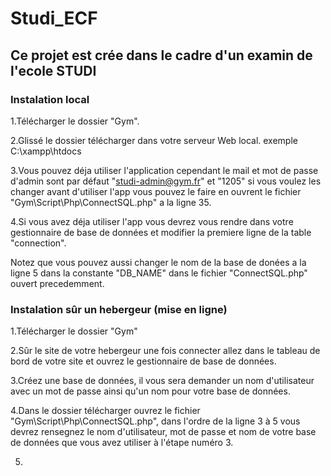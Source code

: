 # Studi_ECF
## Ce projet est crée dans le cadre d'un examin de l'ecole STUDI


### Instalation local

1.Télécharger le dossier "Gym".

2.Glissé le dossier télécharger dans votre serveur Web local. exemple C:\xampp\htdocs

3.Vous pouvez déja utiliser l'application cependant le mail et mot de passe d'admin sont par défaut "studi-admin@gym.fr" et "1205" si vous voulez les changer avant         d'utiliser l'app vous pouvez le faire en ouvrent le fichier "Gym\Script\Php\ConnectSQL.php" a la ligne 35.

4.Si vous avez déja utiliser l'app vous devrez vous rendre dans votre gestionnaire de base de données et modifier la premiere ligne de la table "connection".

Notez que vous pouvez aussi changer le nom de la base de donées a la ligne 5 dans la constante "DB_NAME" dans le fichier "ConnectSQL.php" ouvert precedemment.


### Instalation sûr un hebergeur (mise en ligne)

1.Télécharger le dossier "Gym"

2.Sûr le site de votre hebergeur une fois connecter allez dans le tableau de bord de votre site et ouvrez le gestionnaire de base de données.

3.Créez une base de données, il vous sera demander un nom d'utilisateur avec un mot de passe ainsi qu'un nom pour votre base de données.

4.Dans le dossier télécharger ouvrez le fichier "Gym\Script\Php\ConnectSQL.php", dans l'ordre de la ligne 3 à 5 vous devrez rensegnez le nom d'utilisateur, mot de passe    et nom de votre base de données que vous avez utiliser à l'étape numéro 3.

5.
